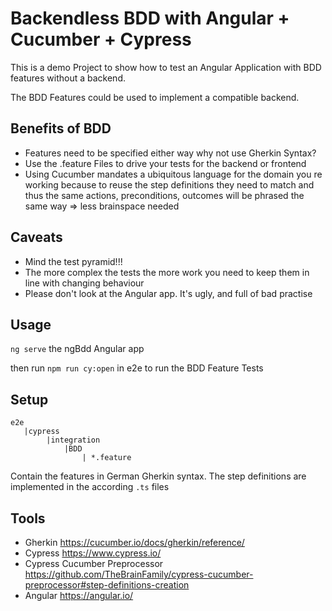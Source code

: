 # Backendless BDD with Angular + Cucumber + Cypress

This is a demo Project to show how to test an Angular Application
with BDD features without a backend.

The BDD Features could be used to implement a compatible backend.

## Benefits of BDD

* Features need to be specified either way why not use Gherkin Syntax?
* Use the .feature Files to drive your tests for the backend or frontend
* Using Cucumber mandates a ubiquitous language for the domain you re working
because to reuse the step definitions they need to match and thus the same
actions, preconditions, outcomes will be phrased the same way => less brainspace needed

## Caveats

* Mind the test pyramid!!!
* The more complex the tests the more work you need to keep them in line
with changing behaviour
* Please don't look at the Angular app. It's ugly, and full of bad practise

## Usage

`ng serve` the ngBdd Angular app

then run `npm run cy:open` in e2e to run the BDD Feature Tests


## Setup

```
e2e
   |cypress
        |integration
            |BDD
                | *.feature
```

Contain the features in German Gherkin syntax.
The step definitions are implemented in the according `.ts` files

## Tools

* Gherkin https://cucumber.io/docs/gherkin/reference/
* Cypress https://www.cypress.io/
* Cypress Cucumber Preprocessor https://github.com/TheBrainFamily/cypress-cucumber-preprocessor#step-definitions-creation
* Angular https://angular.io/
